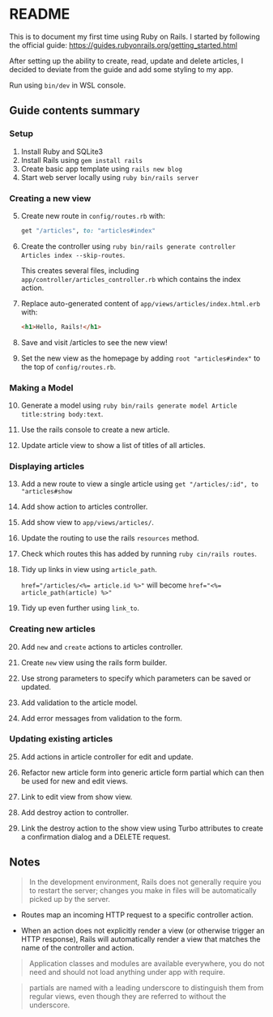 # README

This is to document my first time using Ruby on Rails. I started by following the official guide:
https://guides.rubyonrails.org/getting_started.html

After setting up the ability to create, read, update and delete articles, I decided to deviate from the guide and add some styling to my app.

Run using `bin/dev` in WSL console.



## Guide contents summary

### Setup
1. Install Ruby and SQLite3
2. Install Rails using `gem install rails`
3. Create basic app template using `rails new blog`
4. Start web server locally using `ruby bin/rails server`

### Creating a new view
5. Create new route in `config/routes.rb` with:
    ```ruby
    get "/articles", to: "articles#index"
    ```
6. Create the controller using `ruby bin/rails generate controller Articles index --skip-routes`.

    This creates several files, including `app/controller/articles_controller.rb` which contains the index action.

7. Replace auto-generated content of `app/views/articles/index.html.erb` with:

    ```html
    <h1>Hello, Rails!</h1>
    ```
8. Save and visit /articles to see the new view!
9. Set the new view as the homepage by adding `root "articles#index"` to the top of `config/routes.rb`.

### Making a Model
10. Generate a model using `ruby bin/rails generate model Article title:string body:text`.

11. Use the rails console to create a new article.

12. Update article view to show a list of titles of all articles.

### Displaying articles
13. Add a new route to view a single article using `get "/articles/:id", to "articles#show`

14. Add show action to articles controller.

15. Add show view to `app/views/articles/`.

16. Update the routing to use the rails `resources` method.

17. Check which routes this has added by running `ruby cin/rails routes`.

18. Tidy up links in view using `article_path`.

    `href="/articles/<%= article.id %>"` will become `href="<%= article_path(article) %>"`

19. Tidy up even further using `link_to`.

### Creating new articles
20. Add `new` and `create` actions to articles controller.

21. Create `new` view using the rails form builder.

22. Use strong parameters to specify which parameters can be saved or updated.

23. Add validation to the article model.

24. Add error messages from validation to the form.

### Updating existing articles
25. Add actions in article controller for edit and update.

26. Refactor new article form into generic article form partial which can then be used for new and edit views.

27. Link to edit view from show view.

28. Add destroy action to controller.

29. Link the destroy action to the show view using Turbo attributes to create a confirmation dialog and a DELETE request.

## Notes
> In the development environment, Rails does not generally require you to restart the server; changes you make in files will be automatically picked up by the server.

- Routes map an incoming HTTP request to a specific controller action.

-  When an action does not explicitly render a view (or otherwise trigger an HTTP response), Rails will automatically render a view that matches the name of the controller and action.

> Application classes and modules are available everywhere, you do not need and should not load anything under app with require.

>  partials are named with a leading underscore to distinguish them from regular views, even though they are referred to without the underscore.
